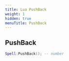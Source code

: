 ```yaml
---
title: Lua PushBack
weight: 1
hidden: true
menuTitle: PushBack
---
```

## PushBack
```lua
Spell:PushBack(); -- number
```